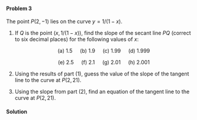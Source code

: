 <div class="alert alert-warning" role="alert">
<h4 class="alert-heading">Problem 3</h4>

The point $P(2, -1)$ lies on the curve $y = 1/(1 - x)$.

1. If $Q$ is the point $(x, 1/(1 - x))$, find the slope of the secant line $PQ$ (correct to six decimal places) for the following values of $x$:

    <div align="center">

    (a) $1.5 \quad$ (b) $1.9 \quad$ (c) $1.99 \quad$ (d) $1.999$

    (e) $2.5 \quad$ (f) $2.1 \quad$ (g) $2.01 \quad$ (h) $2.001$

    </div

2. Using the results of part (1), guess the value of the slope of the tangent line to the curve at $P(2, 21)$.

3. Using the slope from part (2), find an equation of the tangent line to the curve at $P(2, 21)$.

</div>

<div class="alert alert-success" role="alert">
<h4 class="alert-heading">Solution</h4>


</div>
